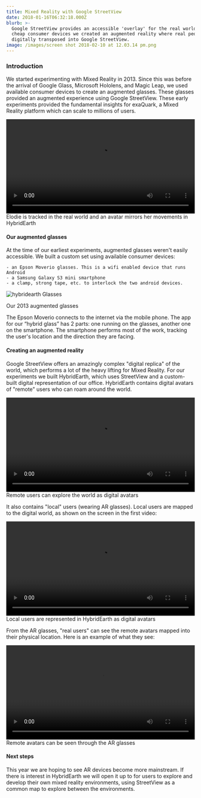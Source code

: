 ```yaml
---
title: Mixed Reality with Google StreetView
date: 2018-01-16T06:32:18.000Z
blurb: >-
  Google StreetView provides an accessible 'overlay' for the real world. Using
  cheap consumer devices we created an augmented reality where real people are
  digitally transposed into Google StreetView.
image: /images/screen shot 2018-02-10 at 12.03.14 pm.png
---
```



### Introduction

We started experimenting with Mixed Reality in 2013. Since this was before the arrival of Google Glass, Microsoft Hololens, and Magic Leap, we used available consumer devices to create an augmented glasses. These glasses provided an augmented experience using Google StreetView. These early experiments provided the fundamental insights for exaQuark, a Mixed Reality platform which can scale to millions of users.


<video width="100%" autoplay="" loop="">
  <source src="/images/raw/mixed-reality-user-tracked.mp4" type="video/mp4">
</video>
<figcaption>Elodie is tracked in the real world and an avatar mirrors her movements in HybridEarth</figcaption>


#### Our augmented glasses

At the time of our earliest experiments, augmented glasses weren't easily accessible. We built a custom set using available consumer devices:

```
- an Epson Moverio glasses. This is a wifi enabled device that runs Android
- a Samsung Galaxy S3 mini smartphone
- a clamp, strong tape, etc. to interlock the two android devices.
```

![hybridearth Glasses](/images/1000/hybridearth-glasses.jpg)
<figcaption>Our 2013 augmented glasses</figcaption>


The Epson Moverio connects to the internet via the mobile phone. The app for our “hybrid glass” has 2 parts: one running on the glasses, another one on the smartphone. The smartphone performs most of the work, tracking the user's location and the direction they are facing.


#### Creating an augmented reality

Google StreetView offers an amazingly complex "digital replica" of the world, which performs a lot of the heavy lifting for Mixed Reality. For our experiments we built HybridEarth, which uses StreetView and a custom-built digital representation of our office. HybridEarth contains digital avatars of "remote" users who can roam around the world.


<video width="100%" autoplay="" loop="">
  <source src="/images/raw/hybridearth-avatar.mp4" type="video/mp4">
</video>
<figcaption>Remote users can explore the world as digital avatars</figcaption>

It also contains "local" users (wearing AR glasses). Local users are mapped to the digital world, as shown on the screen in the first video:

<video width="100%" autoplay="" loop="">
  <source src="/images/raw/mixed-reality-user-tracked.mp4" type="video/mp4">
</video>
<figcaption>Local users are represented in HybridEarth as digital avatars</figcaption>


From the AR glasses, "real users" can see the remote avatars mapped into their physical location. Here is an example of what they see:

<video width="100%" autoplay="" loop="">
  <source src="/images/raw/hybridearth-ar-view.mp4" type="video/mp4">
</video>
<figcaption>Remote avatars can be seen through the AR glasses</figcaption>


#### Next steps

This year we are hoping to see AR devices become more mainstream. If there is interest in HybridEarth we will open it up to for users to explore and develop their own mixed reality environments, using StreetView as a common map to explore between the environments.
